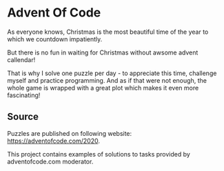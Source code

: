 # Advent Of Code

As everyone knows, Christmas is the most beautiful time of the year to which we countdown impatiently.

But there is no fun in waiting for Christmas without awsome advent callendar!

That is why I solve one puzzle per day - to appreciate this time, challenge myself and practice programming.
And as if that were not enough, the whole game is wrapped with a great plot which makes it even more fascinating! 

## Source

Puzzles are published on following website: https://adventofcode.com/2020. 

This project contains examples of solutions to tasks provided by adventofcode.com moderator.
